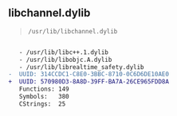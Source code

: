 ## libchannel.dylib

> `/usr/lib/libchannel.dylib`

```diff

   - /usr/lib/libc++.1.dylib
   - /usr/lib/libobjc.A.dylib
   - /usr/lib/librealtime_safety.dylib
-  UUID: 314CCDC1-C8E0-3BBC-8710-0C6D6DE10AE0
+  UUID: 570980D3-8A8D-39FF-BA7A-26CE965FDD8A
   Functions: 149
   Symbols:   380
   CStrings:  25

```
